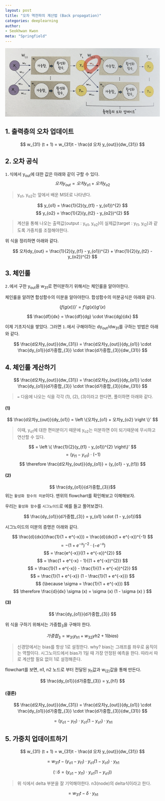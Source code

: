 ```yaml
---
layout: post
title: "오차 역전파의 계산법 (Back propagation)"
categories: deeplearning
author:
- Seokhwan Kwon
meta: "Springfield"
---
```


![출력층의_오차_업데이트](/assets/images/출력층의_오차_업데이트.png)

## 1. 출력층의 오차 업데이트

$$ w_{31} (t + 1) = w_{31}t - \frac{d 오차 y_{out}}{dw_{31}} $$

## 2. 오차 공식

`1.`식에서 y<sub>out</sub>에 대한 값은 아래와 같이 구할 수 있다.
$$오차 y_{out} = 오차y_{o1} + 오차y_{o2} $$

>y<sub>o1</sub>, y<sub>o2</sub>는 앞에서 배운 MSE로 나타낸다.

$$ y_{o1} = \frac{1}{2}(y_{t1} - y_{o1})^{2}  $$
$$ y_{o2} = \frac{1}{2}(y_{t2} - y_{o2})^{2}  $$

>계산을 통해 나오는 출력값(output : y<sub>o1</sub>, y<sub>o2</sub>)이 실제값(target : y<sub>t1</sub>, y<sub>t2</sub>)과 같도록 가중치를 조절해야한다.

위 식을 정리하면 아래와 같다.

$$ 오차dy_{out} = \frac{1}{2}(y_{t1} - y_{o1})^{2} + \frac{1}{2}(y_{t2} - y_{o2})^{2} $$


## 3. 체인룰

`2.`에서 구한 y<sub>out</sub>을 w<sub>31</sub>로 편미분하기 위해서는 체인룰을 알아야한다.

체인룰을 알려면 합성함수의 미분을 알아야한다.
합성함수의 미분공식은 아래와 같다.

$$ \left \{ f(g(x)) \right \}' = f'(g(x))g'(x) $$

$$ \frac{df}{dx} = \frac{df}{dg} \cdot \frac{dg}{dx} $$

이제 기초지식을 쌓았다. 그러면 `1.`에서 구해야하는 dy<sub>out</sub>/dw<sub>31</sub>를 구하는 방법은 아래와 같다.

$$ \frac{d오차y_{out}}{dw_{31}} = \frac{d오차y_{out}}{dy_{o1}} \cdot \frac{dy_{o1}}{d가중합_{3}} \cdot \frac{d가중합_{3}}{dw_{31}} $$

## 4. 체인룰 계산하기
$$ \frac{d오차y_{out}}{dw_{31}} = \frac{d오차y_{out}}{dy_{o1}} \cdot \frac{dy_{o1}}{d가중합_{3}} \cdot \frac{d가중합_{3}}{dw_{31}} $$

>`=` 다음에 나오는 식을 각각  (1), (2), (3)이라고 한다면, 풀이하면 아래와 같다.

#### (1)
$$ \frac{d오차y_{out}}{dy_{o1}} = \left \{오차y_{o1} + 오차y_{o2}  \right \}' $$

>이때, y<sub>o1</sub>에 대한 편미분이기 때문에  y<sub>o2</sub>는 미분하면 0이 되기때문에 무시하고 연산할 수 있다.

$$ = \left \{ \frac{1}{2}(y_{t1} - y_{o1})^{2} \right\}' $$
$$ = (y_{t1} - y_{o1}) \cdot (-1) $$
$$ \therefore \frac{d오차y_{out}}{dy_{o1}} = (y_{o1} - y_{t1}) $$

#### (2)

$$ \frac{dy_{o1}}{d가중합_{3}}$$
위는 `활성화 함수의 미분`이다. 맨위의 flowchart를 확인해보고 이해해보자.

우리는 `활성화 함수`를 `시그노이드`로 예를 들고 풀어보겠다.

$$ \frac{dy_{o1}}{d가중합_{3}} = y_{o1} \cdot (1 - y_{o1})$$

시그노이드의 미분의 증명은 아래와 같다.

$$ \frac{d}{dx}(\frac{1}{1 + e^{-x}}) = \frac{d}{dx}(1 + e^{-x})^{-1} $$
$$ = -(1 + e^{-x})^{-2} \cdot (-e^{-x}) $$
$$ = \frac{e^{-x}}{(1 + e^{-x})^{2}} $$
$$ = \frac{1 + e^{-x} - 1}{(1 + e^{-x})^{2}} $$
$$ = \frac{1}{1 + e^{-x}} - \frac{1}{(1 + e^{-x})^{2}} $$
$$ = \frac{1}{1 + e^{-x}} (1 - \frac{1}{1 + e^{-x}}) $$
$$ (\because \sigma = \frac{1}{1 + e^{-x}}) $$
$$  \therefore \frac{d}{dx}  \sigma (x) = \sigma (x) (1 - \sigma (x) ) $$

#### (3)

$$ \frac{dy_{o1}}{d가중합_{3}} $$

위 식을 구하기 위해서는 가중합<sub>3</sub>을 구해야 한다.

$$ 가중합_{3} = w_{31}y_{h1} + w_{32}y{h2} + 1(bias) $$

>신경망에서는 bias를 항상 1로 설정한다.
>why? bias는 그래프를 좌우로 움직이는 역할이다.
>시그노이드에서 bias가 1일 때 가장 안정된 예측을 한다.
>따라서 따로 계산할 필요 없이 1로 설정해준다.

flowchart를 보면, n1, n2 노드로 부터 전달된 y<sub>h</sub>값과 w<sub>(2)</sub>값을 통해 만든다.

$$ \frac{dy_{o1}}{d가중합_{3}} = y_{h1} $$

#### (결론)

$$ \frac{d오차y_{out}}{dw_{31}} = \frac{d오차y_{out}}{dy_{o1}} \cdot \frac{dy_{o1}}{d가중합_{3}} \cdot \frac{d가중합_{3}}{dw_{31}} $$

$$ = (y_{o1} - y_{t1}) \cdot y_{o1}(1 - y_{o1}) \cdot y_{h1} $$


## 5. 가중치 업데이트하기

$$ w_{31} (t + 1) = w_{31}t - \frac{d 오차 y_{out}}{dw_{31}} $$

$$ = w_{31}t - (y_{o1} - y_{t1}) \cdot y_{o1}(1 - y_{o1}) \cdot y_{h1} $$

$$ (\because \delta = (y_{o1} - y_{t1}) \cdot y_{o1}(1 - y_{o1})) $$

>위 식에서 delta 부분을 잘 기억해야한다.
>n3(node)의 delta식이라고 한다.

$$ = w_{31}t - \delta \cdot y_{h1} $$
